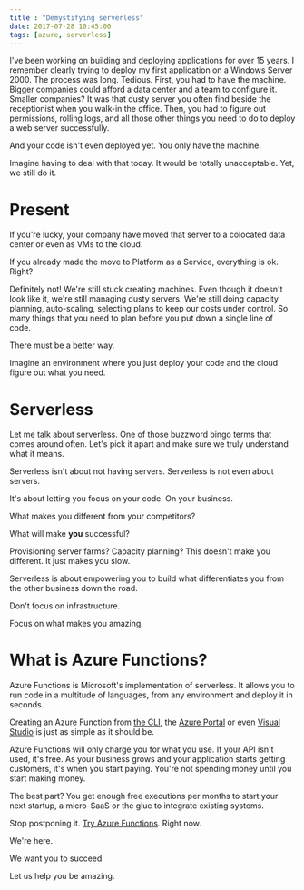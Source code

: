 ```yaml
---
title : "Demystifying serverless"
date: 2017-07-28 10:45:00
tags: [azure, serverless]
---
```


I've been working on building and deploying applications for over 15 years. I remember clearly trying to deploy my first application on a Windows Server 2000. The process was long. Tedious. First, you had to have the machine. Bigger companies could afford a data center and a team to configure it. Smaller companies? It was that dusty server you often find beside the receptionist when you walk-in the office. Then, you had to figure out permissions, rolling logs, and all those other things you need to do to deploy a web server successfully.

And your code isn't even deployed yet. You only have the machine.

Imagine having to deal with that today. It would be totally unacceptable. Yet, we still do it.

# Present

If you're lucky, your company have moved that server to a colocated data center or even as VMs to the cloud.

If you already made the move to Platform as a Service, everything is ok. Right?

Definitely not! We're still stuck creating machines. Even though it doesn't look like it, we're still managing dusty servers. We're still doing capacity planning, auto-scaling, selecting plans to keep our costs under control. So many things that you need to plan before you put down a single line of code.

There must be a better way.

Imagine an environment where you just deploy your code and the cloud figure out what you need.

# Serverless

Let me talk about serverless. One of those buzzword bingo terms that comes around often. Let's pick it apart and make sure we truly understand what it means.

Serverless isn't about not having servers. Serverless is not even about servers.

It's about letting you focus on your code. On your business.

What makes you different from your competitors?

What will make **you** successful?

Provisioning server farms? Capacity planning? This doesn't make you different. It just makes you slow.

Serverless is about empowering you to build what differentiates you from the other business down the road.

Don't focus on infrastructure.

Focus on what makes you amazing.

# What is Azure Functions?

Azure Functions is Microsoft's implementation of serverless. It allows you to run code in a multitude of languages, from any environment and deploy it in seconds.

Creating an Azure Function from [the CLI](https://docs.microsoft.com/azure/azure-functions/functions-create-first-azure-function-azure-cli?WT.mc_id=maximerouiller-blog-marouill), the [Azure Portal](https://docs.microsoft.com/azure/azure-functions/functions-create-first-azure-function?WT.mc_id=maximerouiller-blog-marouill) or even [Visual Studio](https://docs.microsoft.com/azure/azure-functions/functions-create-your-first-function-visual-studio?WT.mc_id=maximerouiller-blog-marouill) is just as simple as it should be.

Azure Functions will only charge you for what you use. If your API isn't used, it's free. As your business grows and your application starts getting customers, it's when you start paying. You're not spending money until you start making money.

The best part? You get enough free executions per months to start your next startup, a micro-SaaS or the glue to integrate existing systems.

Stop postponing it. [Try Azure Functions](https://docs.microsoft.com/en-us/azure/azure-functions/functions-create-serverless-api?WT.mc_id=maximerouiller-blog-marouill). Right now.

We're here.

We want you to succeed.

Let us help you be amazing.
